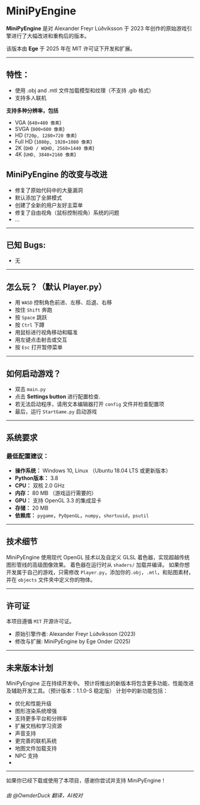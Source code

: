 # MiniPyEngine
**MiniPyEngine** 是对 Alexander Freyr Lúðvíksson 于 2023 年创作的原始游戏引擎进行了大幅改进和重构后的版本。

该版本由 **Ege** 于 2025 年在 MIT 许可证下开发和扩展。

---

## 特性：
- 使用 .obj and .mtl 文件加载模型和纹理（不支持 .glb 格式）
- 支持多人联机

**支持多种分辨率，包括**
- VGA (`640×480 像素`)
- SVGA (`800×600 像素`)
- HD (`720p, 1280×720 像素`)
- Full HD (`1080p, 1920×1080 像素`)
- 2K (`QHD / WQHD, 2560×1440 像素`)
- 4K (`UHD, 3840×2160 像素`) 

## MiniPyEngine 的改变与改进
- 修复了原始代码中的大量漏洞
- 默认添加了全屏模式
- 创建了全新的用户友好主菜单
- 修复了自由视角（鼠标控制视角）系统的问题
- ...

---

## 已知 Bugs:
- 无

---

## 怎么玩？（默认 Player.py）
- 用 `WASD` 控制角色前进、左移、后退、右移
- 按住 `Shift` 奔跑
- 按 `Space` 跳跃
- 按 `Ctrl` 下蹲
- 用鼠标进行视角移动和瞄准
- 用左键点击射击或交互
- 按 `Esc` 打开暂停菜单

---

## 如何启动游戏？

- 双击 `main.py`
- 点击 **Settings button** 进行配置检查. 
- 若无法启动程序，请用文本编辑器打开 `config` 文件并检查配置项
- 最后，运行 `StartGame.py` 启动游戏

---

## 系统要求

### 最低配置建议：
- **操作系统：** Windows 10, Linux （Ubuntu 18.04 LTS 或更新版本）
- **Python版本：** 3.8  
- **CPU：** 双核 2.0 GHz  
- **内存：** 80 MB （游戏运行需要的）
- **GPU：** 支持 OpenGL 3.3 的集成显卡
- **存储：** 20 MB
- **依赖库：** `pygame`，`PyOpenGL`，`numpy`，`shortuuid`，`psutil`

---

## 技术细节

MiniPyEngine 使用现代 OpenGL 技术以及自定义 GLSL 着色器，实现超越传统图形管线的高级图像效果。
着色器在运行时从 `shaders/` 加载并编译。
如果你想开发属于自己的游戏，只需修改 `Player.py`，添加你的`.obj`，`.mtl`，和贴图素材，并在 `objects` 文件夹中定义你的物体。

---

## 许可证

本项目遵循 `MIT` 开源许可证。

- 原始引擎作者: Alexander Freyr Lúðvíksson (2023)  
- 修改与扩展: MiniPyEngine by Ege Onder (2025)

---

## 未来版本计划

MiniPyEngine 正在持续开发中。
预计将推出的新版本将包含更多功能、性能改进及辅助开发工具。（预计版本：1.1.0-S 稳定版）
计划中的新功能包括：
- 优化和性能升级
- 图形渲染系统增强
- 支持更多平台和分辨率
- 扩展文档和学习资源
- 声音支持
- 更完善的联机系统
- 地图文件加载支持
- NPC 支持
- 
---

如果你已经下载或使用了本项目，感谢你尝试并支持 MiniPyEngine！

###### 由 @OwnderDuck 翻译，AI校对
